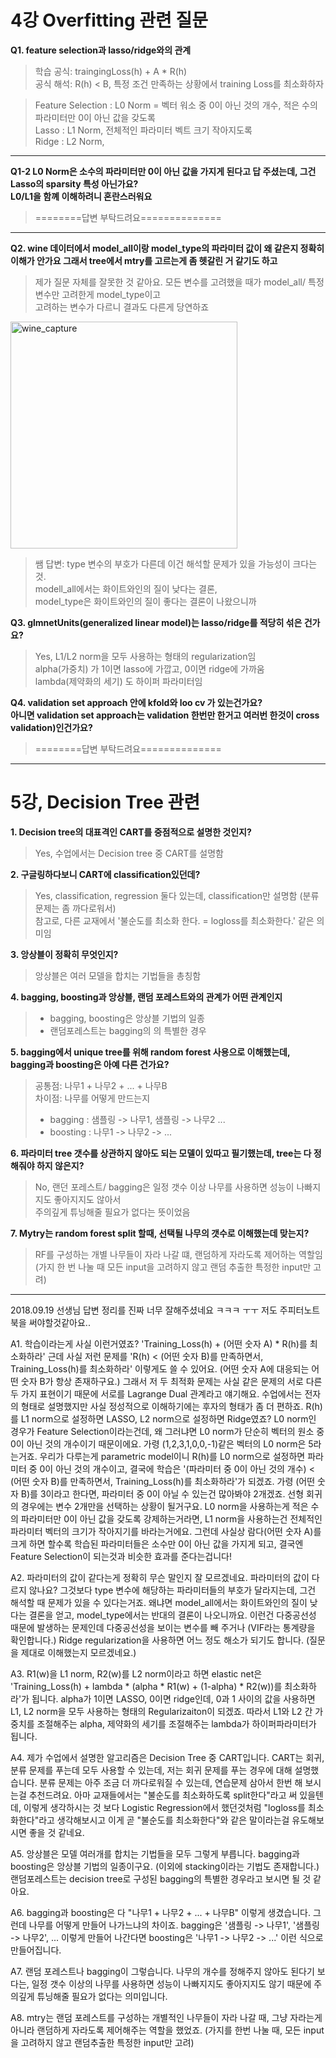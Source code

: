 # 4강 Overfitting 관련 질문  

__Q1. feature selection과 lasso/ridge와의 관계__
> 
> 학습 공식: traingingLoss(h) + A * R(h)    
  공식 해석: R(h) < B, 특정 조건 만족하는 상황에서 training Loss를 최소화하자  

> Feature Selection : L0 Norm = 벡터 워소 중 0이 아닌 것의 개수, 적은 수의 파라미터만 0이 아닌 값을 갖도록  
> Lasso : L1 Norm, 전체적인 파라미터 벡트 크기 작아지도록  
> Ridge : L2 Norm, 

--- 

__Q1-2 L0 Norm은 소수의 파라미터만 0이 아닌 값을 가지게 된다고 답 주셨는데, 그건 Lasso의 sparsity 특성 아닌가요?  
L0/L1을 함꼐 이해하려니 혼란스러워요__    

>   ========답변 부탁드려요==============

---

__Q2. wine 데이터에서 model_all이랑 model_type의 파라미터 값이 왜 같은지 정확히 이해가 안가요
그래서 tree에서 mtry를 고르는게 좀 헷갈린 거 같기도 하고__

> 제가 질문 자체를 잘못한 것 같아요. 모든 변수를 고려했을 때가 model_all/ 특정 변수만 고려한게 model_type이고   
고려하는 변수가 다르니 결과도 다른게 당연하죠  
  
<img width="363" alt="wine_capture" src="https://user-images.githubusercontent.com/38391144/46150047-9da50f00-c2a6-11e8-964d-6c44854a1148.PNG">
  
> 쌤 답변: type 변수의 부호가 다른데 이건 해석할 문제가 있을 가능성이 크다는 것.   
modell_all에서는 화이트와인의 질이 낮다는 결론,   
model_type은 화이트와인의 질이 좋다는 결론이 나왔으니까  

__Q3. glmnetUnits(generalized linear model)는 lasso/ridge를 적당히 섞은 건가요?__
> Yes, L1/L2 norm을 모두 사용하는 형태의 regularization임  
> alpha(가중치) 가 1이면 lasso에 가깝고, 0이면 ridge에 가까움   
> lambda(제약화의 세기) 도 하이퍼 파라미터임  

__Q4. validation set approach 안에 kfold와 loo cv 가 있는건가요?  
아니면 validation set approach는 validation 한번만 한거고 여러번 한것이 cross validation)인건가요?__     
> ========답변 부탁드려요==============
   
   
---
# 5강, Decision Tree 관련  

__1. Decision tree의 대표격인 CART를 중점적으로 설명한 것인지?__  
 > Yes, 수업에서는 Decision tree 중 CART를 설명함  

__2. 구글링하다보니 CART에 classification있던데?__
 > Yes, classification, regression 둘다 있는데, classification만 설명함 (분류 문제는 좀 까다로워서)  
 참고로, 다른 교재에서 '불순도를 최소화 한다. = logloss를 최소화한다.' 같은 의미임
  
__3. 앙상블이 정확히 무엇인지?__  
 > 앙상블은 여러 모델을 합치는 기법들을 총칭함  
 
__4. bagging, boosting과 앙상블, 랜덤 포레스트와의 관계가 어떤 관계인지__
 > - bagging, boosting은 앙상블 기법의 일종   
 > - 랜덤포레스트는 bagging의 의 특별한 경우  
  
__5. bagging에서 unique tree를 위해 random forest 사용으로 이해했는데, bagging과 boosting은 아예 다른 건가요?__    
     
  > 공통점: 나무1 + 나무2 + ... + 나무B  
    차이점: 나무를 어떻게 만드는지      
  >  - bagging : 샘플링 -> 나무1, 샘플링 -> 나무2 ...  
  >  - boosting : 나무1 -> 나무2 -> ... 
      
__6. 파라미터 tree 갯수를 상관하지 않아도 되는 모델이 있따고 필기했는데, tree는 다 정해줘야 하지 않은지?__  
 > No, 랜던 포레스트/ bagging은 일정 갯수 이상 나무를 사용하면 성능이 나빠지지도 좋아지지도 않아서  
 주의깊게 튜닝해줄 필요가 없다는 뜻이었음  

__7. Mytry는 random forest split 할때, 선택될 나무의 갯수로 이해했는데 맞는지?__  
 > RF를 구성하는 개별 나무들이 자라 나갈 떄, 랜덤하게 자라도록 제어하는 역할임 
 > (가지 한 번 나눌 때 모든 input을 고려하지 않고 랜덤 추출한 특정한 input만 고려)


---   
2018.09.19 선생님 답변
정리를 진짜 너무 잘해주셨네요 ㅋㅋㅋ ㅜㅜ 저도 주피터노트북을 써야할것같아요..

A1. 학습이라는게 사실 이런거였죠? 'Training_Loss(h) + (어떤 숫자 A) * R(h)를 최소화하라' 근데 사실 저런 문제를 'R(h) < (어떤 숫자 B)를 만족하면서, Training_Loss(h)를 최소화하라' 이렇게도 쓸 수 있어요. (어떤 숫자 A에 대응되는 어떤 숫자 B가 항상 존재하구요.) 그래서 저 두 최적화 문제는 사실 같은 문제의 서로 다른 두 가지 표현이기 때문에 서로를 Lagrange Dual 관계라고 얘기해요. 수업에서는 전자의 형태로 설명했지만 사실 정성적으로 이해하기에는 후자의 형태가 좀 더 편하죠. R(h)를 L1 norm으로 설정하면 LASSO, L2 norm으로 설정하면 Ridge였죠? L0 norm인 경우가 Feature Selection이라는건데, 왜 그러냐면 L0 norm가 단순히 벡터의 원소 중 0이 아닌 것의 개수이기 때문이에요. 가령 (1,2,3,1,0,0,-1)같은 벡터의 L0 norm은 5라는거죠. 우리가 다루는게 parametric model이니 R(h)를 L0 norm으로 설정하면 파라미터 중 0이 아닌 것의 개수이고, 결국에 학습은 '(파라미터 중 0이 아닌 것의 개수) < (어떤 숫자 B)를 만족하면서, Training_Loss(h)를 최소화하라'가 되겠죠. 가령 (어떤 숫자 B)를 3이라고 한다면, 파라미터 중 0이 아닐 수 있는건 많아봐야 2개겠죠. 선형 회귀의 경우에는 변수 2개만을 선택하는 상황이 될거구요. L0 norm을 사용하는게 적은 수의 파라미터만 0이 아닌 값을 갖도록 강제하는거라면, L1 norm을 사용하는건 전체적인 파라미터 벡터의 크기가 작아지기를 바라는거에요. 그런데 사실상 람다(어떤 숫자 A)를 크게 하면 할수록 학습된 파라미터들은 소수만 0이 아닌 값을 가지게 되고, 결국엔 Feature Selection이 되는것과 비슷한 효과를 준다는겁니다!

A2. 파라미터의 값이 같다는게 정확히 무슨 말인지 잘 모르겠네요. 파라미터의 값이 다르지 않나요? 그것보다 type 변수에 해당하는 파라미터들의 부호가 달라지는데, 그건 해석할 때 문제가 있을 수 있다는거죠. 왜냐면 model_all에서는 화이트와인의 질이 낮다는 결론을 얻고, model_type에서는 반대의 결론이 나오니까요. 이런건 다중공선성 때문에 발생하는 문제인데 다중공선성을 보이는 변수를 빼 주거나 (VIF라는 통계량을 확인합니다.) Ridge regularization을 사용하면 어느 정도 해소가 되기도 합니다. (질문을 제대로 이해했는지 모르겠네요.)

A3. R1(w)을 L1 norm, R2(w)를 L2 norm이라고 하면 elastic net은 'Training_Loss(h) + lambda * (alpha * R1(w) + (1-alpha) * R2(w))를 최소화하라'가 됩니다. alpha가 1이면 LASSO, 0이면 ridge인데, 0과 1 사이의 값을 사용하면 L1, L2 norm을 모두 사용하는 형태의 Regularizaiton이 되겠죠. 따라서 L1와 L2 간 가중치를 조절해주는 alpha, 제약화의 세기를 조절해주는 lambda가 하이퍼파라미터가 됩니다.

A4. 제가 수업에서 설명한 알고리즘은 Decision Tree 중 CART입니다. CART는 회귀, 분류 문제를 푸는데 모두 사용할 수 있는데, 저는 회귀 문제를 푸는 경우에 대해 설명했습니다. 분류 문제는 아주 조금 더 까다로워질 수 있는데, 연습문제 삼아서 한번 해 보시는걸 추천드려요. 아마 교재들에서는 "불순도를 최소화하도록 split한다"라고 써 있을텐데, 이렇게 생각하시는 것 보다 Logistic Regression에서 했던것처럼 "logloss를 최소화한다"라고 생각해보시고 이게 곧 "불순도를 최소화한다"와 같은 말이라는걸 유도해보시면 좋을 것 같네요.

A5. 앙상블은 모델 여러개를 합치는 기법들을 모두 그렇게 부릅니다. bagging과 boosting은 앙상블 기법의 일종이구요. (이외에 stacking이라는 기법도 존재합니다.) 랜덤포레스트는 decision tree로 구성된 bagging의 특별한 경우라고 보시면 될 것 같아요.

A6. bagging과 boosting은 다 "나무1 + 나무2 + ... + 나무B" 이렇게 생겼습니다. 그런데 나무를 어떻게 만들어 나가느냐의 차이죠. bagging은 '샘플링 -> 나무1', '샘플링 -> 나무2', ... 이렇게 만들어 나간다면 boosting은 '나무1 -> 나무2 -> ...' 이런 식으로 만들어집니다.

A7. 랜덤 포레스트나 bagging이 그렇습니다. 나무의 개수를 정해주지 않아도 된다기 보다는, 일정 갯수 이상의 나무를 사용하면 성능이 나빠지지도 좋아지지도 않기 때문에 주의깊게 튜닝해줄 필요가 없다는 의미입니다.

A8. mtry는 랜덤 포레스트를 구성하는 개별적인 나무들이 자라 나갈 때, 그냥 자라는게 아니라 랜덤하게 자라도록 제어해주는 역할을 했었죠. (가지를 한번 나눌 때, 모든 input을 고려하지 않고 랜덤추출한 특정한 input만 고려)
